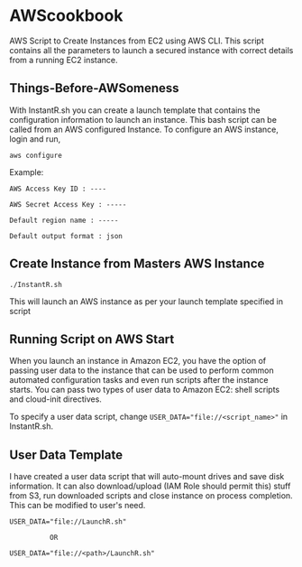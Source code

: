 # AWScookbook
AWS Script to Create Instances from EC2 using AWS CLI. This script contains all the parameters to launch a secured instance with correct details from a running EC2 instance.

## Things-Before-AWSomeness

With InstantR.sh you can create a launch template that contains the configuration information to launch an instance. This bash script can be called from an AWS configured Instance. To configure an AWS instance, login and run,

	aws configure

Example:

`AWS Access Key ID : ----`

`AWS Secret Access Key : -----`

`Default region name : -----`

`Default output format : json`

## Create Instance from Masters AWS Instance

	./InstantR.sh
 
 This will launch an AWS instance as per your launch template specified in script

## Running Script on AWS Start

When you launch an instance in Amazon EC2, you have the option of passing user data to the instance that can be used to perform common automated configuration tasks and even run scripts after the instance starts. You can pass two types of user data to Amazon EC2: shell scripts and cloud-init directives. 

To specify a user data script, change `USER_DATA="file://<script_name>"` in InstantR.sh. 

## User Data Template 

I have created a user data script that will auto-mount drives and save disk information. It can also download/upload (IAM Role should permit this) stuff from S3, run downloaded scripts and close instance on process completion. This can be modified to user's need.
  
	USER_DATA="file://LaunchR.sh" 
  
              OR 

	USER_DATA="file://<path>/LaunchR.sh" 
  
